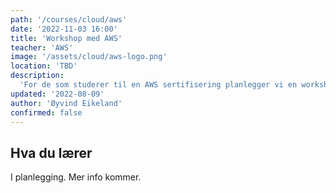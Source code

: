 ```yaml
---
path: '/courses/cloud/aws'
date: '2022-11-03 16:00'
title: 'Workshop med AWS'
teacher: 'AWS'
image: '/assets/cloud/aws-logo.png'
location: 'TBD'
description:
  'For de som studerer til en AWS sertifisering planlegger vi en workshop med AWS.'
updated: '2022-08-09'
author: 'Øyvind Eikeland'
confirmed: false
---
```


## Hva du lærer

I planlegging. Mer info kommer.
